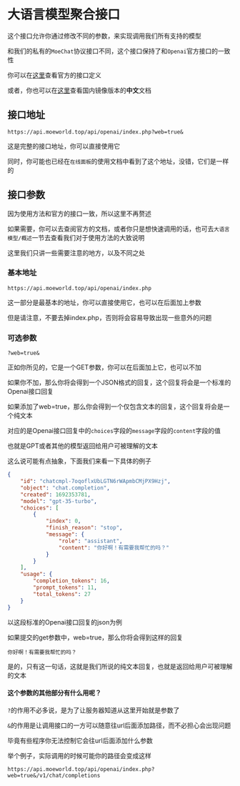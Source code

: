 # 大语言模型聚合接口
这个接口允许你通过修改不同的参数，来实现调用我们所有支持的模型

和我们的私有的`MoeChat`协议接口不同，这个接口保持了和`Openai`官方接口的一致性

你可以在[这里](https://beta.openai.com/docs/api-reference/completions/create)查看官方的接口定义

或者，你也可以在[这里](https://openai.apifox.cn/api-67883981)查看国内镜像版本的**中文**文档

## 接口地址
```url
https://api.moeworld.top/api/openai/index.php?web=true&
```
这是完整的接口地址，你可以直接使用它

同时，你可能也已经在`在线面板`的使用文档中看到了这个地址，没错，它们是一样的

## 接口参数
因为使用方法和官方的接口一致，所以这里不再赘述

如果需要，你可以去查阅官方的文档，或者你只是想快速调用的话，也可去`大语言模型/概述`一节去查看我们对于使用方法的大致说明

这里我们只讲一些需要注意的地方，以及不同之处

### 基本地址
```url
https://api.moeworld.top/api/openai/index.php
```
这一部分是最基本的地址，你可以直接使用它，也可以在后面加上参数

但是请注意，不要去掉index.php，否则将会容易导致出现一些意外的问题

### 可选参数
```url
?web=true&
```
正如你所见的，它是一个GET参数，你可以在后面加上它，也可以不加

如果你不加，那么你将会得到一个JSON格式的回复，这个回复将会是一个标准的Openai接口回复

如果添加了web=true，那么你会得到一个仅包含文本的回复，这个回复将会是一个纯文本

对应的是Openai接口回复中的`choices`字段的`message`字段的`content`字段的值

也就是GPT或者其他的模型返回给用户可被理解的文本

这么说可能有点抽象，下面我们来看一下具体的例子

```json
{
    "id": "chatcmpl-7oqoflxUbLGTN6rWApmbCMjPX9Hzj",
    "object": "chat.completion",
    "created": 1692353781,
    "model": "gpt-35-turbo",
    "choices": [
        {
            "index": 0,
            "finish_reason": "stop",
            "message": {
                "role": "assistant",
                "content": "你好啊！有需要我帮忙的吗？"
            }
        }
    ],
    "usage": {
        "completion_tokens": 16,
        "prompt_tokens": 11,
        "total_tokens": 27
    }
}
```
以这段标准的Openai接口回复的json为例

如果提交的get参数中，web=true，那么你将会得到这样的回复

```text
你好啊！有需要我帮忙的吗？
```

是的，只有这一句话，这就是我们所说的纯文本回复，也就是返回给用户可被理解的文本

#### 这个参数的其他部分有什么用呢？
`?`的作用不必多说，是为了让服务器知道从这里开始就是参数了

`&`的作用是让调用接口的一方可以随意往url后面添加路径，而不必担心会出现问题

毕竟有些程序你无法控制它会往url后面添加什么参数

举个例子，实际调用的时候可能你的路径会变成这样

```url
https://api.moeworld.top/api/openai/index.php?web=true&/v1/chat/completions
```
